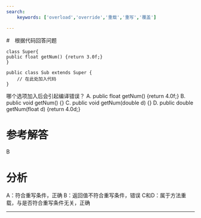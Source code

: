 ```yaml
---
search:
    keywords: ['overload','override','重载','重写','覆盖']

---
```



#　根据代码回答问题

```
class Super{
public float getNum() {return 3.0f;}
}

public class Sub extends Super {
    // 在此处加入代码
}

```
哪个选项加入后会引起编译错误？
A. public float getNum() {return 4.0f;}
B. public void getNum() {}
C. public void getNum(double d) {}
D. public double getNum(float d) {return 4.0d;}

# 参考解答
B

# 分析
A：符合重写条件，正确
B：返回值不符合重写条件，错误
C和D：属于方法重载，与是否符合重写条件无关，正确

---
